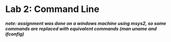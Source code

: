# Lab 2: Command Line
##### note: assignment was done on a windows machine using msys2, so some commands are replaced with equivalent commands (man uname and ifconfig)

